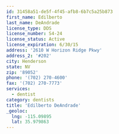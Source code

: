 ```yaml
---
id: 31458a51-de5f-4f45-afb8-6b7c5a25b873
first_name: Edilberto
last_name: DeAndrade
license_type: DDS
license_number: S4-24
license_status: Active
license_expiration: 6/30/15
address: '2610 W Horizon Ridge Pkwy'
address_2: '#202'
city: Henderson
state: NV
zip: '89052'
phone: '(702) 270-4600'
fax: '(702) 270-7773'
services:
  - dentist
category: dentists
title: 'Edilberto DeAndrade'
_geoloc:
  lng: -115.09895
  lat: 35.979863
---
```

